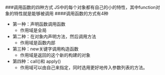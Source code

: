 ###调用函数的四种方式
JS中的每个对象都有自己的小的特性，其中function对象的特性就是能够被调用
####调用函数的方式有4种
 * 第一种：声明函数调用函数
    * 作用域是全局
 * 第二种：在对象内声明方法，然后调用方法
    * 作用域是函数内部
 * 第三种：new关键字调用构造函数
    * 作用域是返回的这个新的构建的对象
 * 第四种：call()和 apply()
    * 作用域可以由自己来指定，同时选用更好地传入参数列表的方法。
